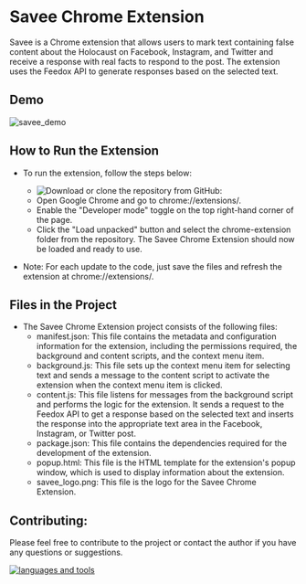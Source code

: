 # Savee Chrome Extension

Savee is a Chrome extension that allows users to mark text containing false content about the Holocaust on Facebook, Instagram, and Twitter and receive a response with real facts to respond to the post. The extension uses the Feedox API to generate responses based on the selected text.

## Demo

![savee_demo](https://github.com/feedox/savee/blob/master/savee_demo.gif?raw=true.gif)

## How to Run the Extension

-   To run the extension, follow the steps below:

    -   ![Download or clone the repository from GitHub](https://github.com/feedox/savee/tree/master/packages/chrome-extension):
    -   Open Google Chrome and go to chrome://extensions/.
    -   Enable the "Developer mode" toggle on the top right-hand corner of the page.
    -   Click the "Load unpacked" button and select the chrome-extension folder from the repository. The Savee Chrome Extension should now be loaded and ready to use.

-   Note: For each update to the code, just save the files and refresh the extension at chrome://extensions/.

## Files in the Project

-   The Savee Chrome Extension project consists of the following files:
    -   manifest.json: This file contains the metadata and configuration information for the extension, including the permissions required, the background and content scripts, and the context menu item.
    -   background.js: This file sets up the context menu item for selecting text and sends a message to the content script to activate the extension when the context menu item is clicked.
    -   content.js: This file listens for messages from the background script and performs the logic for the extension. It sends a request to the Feedox API to get a response based on the selected text and inserts the response into the appropriate text area in the Facebook, Instagram, or Twitter post.
    -   package.json: This file contains the dependencies required for the development of the extension.
    -   popup.html: This file is the HTML template for the extension's popup window, which is used to display information about the extension.
    -   savee_logo.png: This file is the logo for the Savee Chrome Extension.

## Contributing:

Please feel free to contribute to the project or contact the author if you have any questions or suggestions.

[![languages and tools](https://skills.thijs.gg/icons?i=js,html)](https://skills.thijs.gg)
